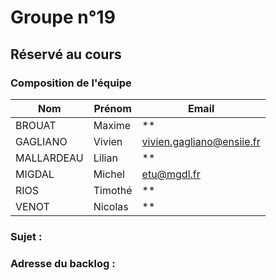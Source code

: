 # Groupe n°19

## Réservé au cours

### Composition de l'équipe

| Nom          | Prénom      | Email                         |
| -------------|-------------|-------------------------------|
| BROUAT | Maxime | ** |
| GAGLIANO | Vivien | vivien.gagliano@ensiie.fr |
| MALLARDEAU | Lilian | ** |
| MIGDAL | Michel | etu@mgdl.fr |
| RIOS | Timothé | ** |
| VENOT | Nicolas | ** |

### Sujet : 

### Adresse du backlog :

